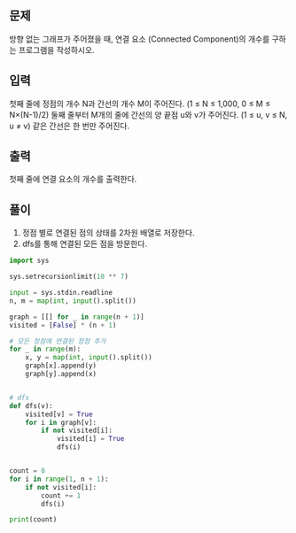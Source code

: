 ## 문제
방향 없는 그래프가 주어졌을 때, 연결 요소 (Connected Component)의 개수를 구하는 프로그램을 작성하시오.

## 입력
첫째 줄에 정점의 개수 N과 간선의 개수 M이 주어진다. (1 ≤ N ≤ 1,000, 0 ≤ M ≤ N×(N-1)/2) 둘째 줄부터 M개의 줄에 간선의 양 끝점 u와 v가 주어진다. (1 ≤ u, v ≤ N, u ≠ v) 같은 간선은 한 번만 주어진다.

## 출력
첫째 줄에 연결 요소의 개수를 출력한다.

## 풀이

1. 정점 별로 연결된 점의 상태를 2차원 배열로 저장한다. 
2. dfs를 통해 연결된 모든 점을 방문한다.

```python
import sys

sys.setrecursionlimit(10 ** 7)

input = sys.stdin.readline
n, m = map(int, input().split())

graph = [[] for _ in range(n + 1)]
visited = [False] * (n + 1)

# 모든 정점에 연결된 정점 추가
for _ in range(m):
    x, y = map(int, input().split())
    graph[x].append(y)
    graph[y].append(x)


# dfs
def dfs(v):
    visited[v] = True
    for i in graph[v]:
        if not visited[i]:
            visited[i] = True
            dfs(i)


count = 0
for i in range(1, n + 1):
    if not visited[i]:
        count += 1
        dfs(i)

print(count)
```
